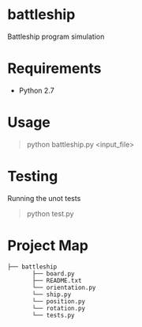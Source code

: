# battleship
Battleship program simulation

# Requirements
  - Python 2.7

# Usage
  > python battleship.py <input_file>

# Testing
Running the unot tests  
  > python test.py


# Project Map
    ├── battleship
           ├── board.py
           ├── README.txt
           └── orientation.py
           └── ship.py
           └── position.py
           └── rotation.py
           └── tests.py

